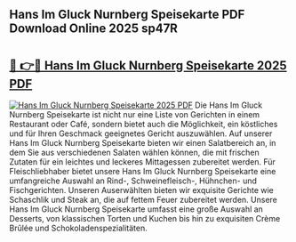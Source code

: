 ## Hans Im Gluck Nurnberg Speisekarte PDF Download Online 2025 sp47R

# <h2><a href="http://gc7itq.nevu.top/?p=Hans+Im+Gluck+Nurnberg+Speisekarte">🔗 👉🔴 Hans Im Gluck Nurnberg Speisekarte 2025 PDF</a></h2>

[![Hans Im Gluck Nurnberg Speisekarte 2025 PDF](https://i.imgur.com/dBaPXMq.png)](http://gc7itq.nevu.top/?p=Hans+Im+Gluck+Nurnberg+Speisekarte)
Die Hans Im Gluck Nurnberg Speisekarte ist nicht nur eine Liste von Gerichten in einem Restaurant oder Café, sondern bietet auch die Möglichkeit, ein köstliches und für Ihren Geschmack geeignetes Gericht auszuwählen. Auf unserer Hans Im Gluck Nurnberg Speisekarte bieten wir einen Salatbereich an, in dem Sie aus verschiedenen Salaten wählen können, die mit frischen Zutaten für ein leichtes und leckeres Mittagessen zubereitet werden. Für Fleischliebhaber bietet unsere Hans Im Gluck Nurnberg Speisekarte eine umfangreiche Auswahl an Rind-, Schweinefleisch-, Hühnchen- und Fischgerichten. Unseren Auserwählten bieten wir exquisite Gerichte wie Schaschlik und Steak an, die auf fettem Feuer zubereitet werden. Unsere Hans Im Gluck Nurnberg Speisekarte umfasst eine große Auswahl an Desserts, von klassischen Torten und Kuchen bis hin zu exquisiten Crème Brûlée und Schokoladenspezialitäten.
